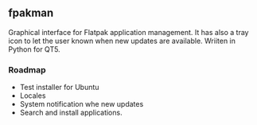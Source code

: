 ## fpakman
Graphical interface for Flatpak application management. It has also a tray icon to let the user known when new updates are available.
Wriiten in Python for QT5.

### Roadmap
- Test installer for Ubuntu
- Locales
- System notification whe new updates
- Search and install applications.